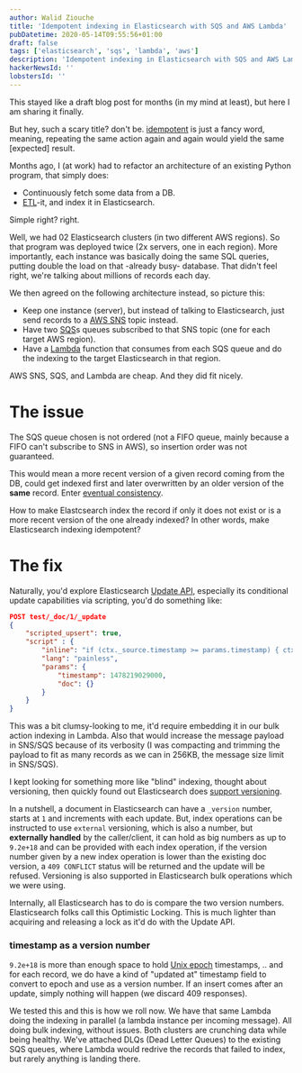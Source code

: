 ```yaml
---
author: Walid Ziouche
title: 'Idempotent indexing in Elasticsearch with SQS and AWS Lambda'
pubDatetime: 2020-05-14T09:55:56+01:00
draft: false
tags: ['elasticsearch', 'sqs', 'lambda', 'aws']
description: 'Idempotent indexing in Elasticsearch with SQS and AWS Lambda'
hackerNewsId: ''
lobstersId: ''
---
```



This stayed like a draft blog post for months (in my mind at least), but here I am sharing it finally. 

But hey, such a scary title? don't be. [idempotent](https://en.wikipedia.org/wiki/Idempotence#Computer_science_meaning) is just a fancy word, meaning, repeating the same action again and again would yield the same [expected] result.

Months ago, I (at work) had to refactor an architecture of an existing Python program, that simply does:

- Continuously fetch some data from a DB. 
- [ETL](https://en.wikipedia.org/wiki/Extract,_transform,_load)-it, and index it in Elasticsearch.


Simple right? right. 

Well, we had 02 Elasticsearch clusters (in two different AWS regions). So that program was deployed twice (2x servers, one in each region). More importantly, each instance was basically doing the same SQL queries, putting double the load on that -already busy- database. That didn't feel right, we're talking about millions of records each day.


We then agreed on the following architecture instead, so picture this:
- Keep one instance (server), but instead of talking to Elasticsearch, just send records to a [AWS SNS](https://aws.amazon.com/sns/) topic instead.
- Have two [SQS](https://aws.amazon.com/sqs/)s queues subscribed to that SNS topic (one for each target AWS region).
- Have a [Lambda](https://aws.amazon.com/lambda/) function that consumes from each SQS queue and do the indexing to the target Elasticsearch in that region. 


AWS SNS, SQS, and Lambda are cheap. And they did fit nicely. 

# The issue

The SQS queue chosen is not ordered (not a FIFO queue, mainly because a FIFO can't subscribe to SNS in AWS), so insertion order was not guaranteed. 

This would mean a more recent version of a given record coming from the DB, could get indexed first and later overwritten by an older version of the **same** record. Enter [eventual consistency](https://en.wikipedia.org/wiki/Eventual_consistency).



How to make Elastcsearch index the record if only it does not exist or is a more recent version of the one already indexed? In other words, make Elasticsearch indexing idempotent?

# The fix

Naturally, you'd explore Elasticsearch [Update API](https://www.elastic.co/guide/en/elasticsearch/reference/6.6/docs-update.html), especially its conditional update capabilities via scripting, you'd do something like: 

```json
POST test/_doc/1/_update
{
    "scripted_upsert": true,
    "script" : {
        "inline": "if (ctx._source.timestamp >= params.timestamp) { ctx.op = 'none' } else { ctx._source = params.doc }",
        "lang": "painless",
        "params": {
            "timestamp": 1478219029000,
            "doc": {}
        }
    }
}
```

This was a bit clumsy-looking to me, it'd require embedding it in our bulk action indexing in Lambda. Also that would increase the message payload in SNS/SQS because of its verbosity (I was compacting and trimming the payload to fit as many records as we can in 256KB, the message size limit in SNS/SQS).

I kept looking for something more like "blind" indexing, thought about versioning, then quickly found out Elasticsearch does [support versioning](https://www.elastic.co/blog/elasticsearch-versioning-support).


In a nutshell, a document in Elasticsearch can have a `_version` number, starts at `1` and increments with each update. But, index operations can be instructed to use `external` versioning, which is also a number, but **externally handled** by the caller/client, it can hold as big numbers as up to `9.2e+18` and can be provided with each index operation, if the version number given by a new index operation is lower than the existing doc version, a `409 CONFLICT` status will be returned and the update will be refused. Versioning is also supported in Elasticsearch bulk operations which we were using. 

Internally, all Elasticsearch has to do is compare the two version numbers. Elasticsearch folks call this Optimistic Locking. This is much lighter than acquiring and releasing a lock as it'd do with the Update API.

### timestamp as a version number

`9.2e+18` is more than enough space to hold [Unix epoch](https://en.wikipedia.org/wiki/Unix_time) timestamps, .. and for each record, we do have a kind of "updated at" timestamp field to convert to epoch and use as a version number. If an insert comes after an update, simply nothing will happen (we discard 409 responses). 

We tested this and this is how we roll now. We have that same Lambda doing the indexing in parallel (a lambda instance per incoming message). All doing
bulk indexing, without issues. Both clusters are crunching data while being healthy. We've attached DLQs (Dead Letter Queues) to the existing SQS queues, where Lambda would redrive the records that failed to index, but rarely anything is landing there.
